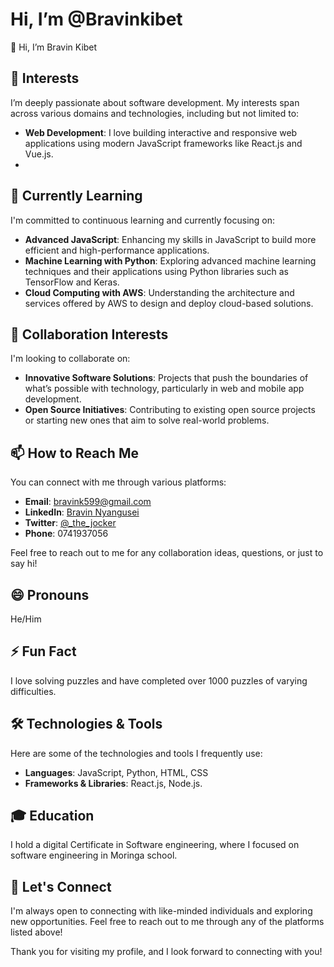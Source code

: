 # Hi, I’m @Bravinkibet

👋 Hi, I’m Bravin Kibet

## 👀 Interests

I’m deeply passionate about software development. My interests span across various domains and technologies, including but not limited to:

- **Web Development**: I love building interactive and responsive web applications using modern JavaScript frameworks like React.js and Vue.js.
- 
## 🌱 Currently Learning

I'm committed to continuous learning and currently focusing on:

- **Advanced JavaScript**: Enhancing my skills in JavaScript to build more efficient and high-performance applications.
- **Machine Learning with Python**: Exploring advanced machine learning techniques and their applications using Python libraries such as TensorFlow and Keras.
- **Cloud Computing with AWS**: Understanding the architecture and services offered by AWS to design and deploy cloud-based solutions.

## 💞️ Collaboration Interests

I'm looking to collaborate on:

- **Innovative Software Solutions**: Projects that push the boundaries of what’s possible with technology, particularly in web and mobile app development.
- **Open Source Initiatives**: Contributing to existing open source projects or starting new ones that aim to solve real-world problems.

## 📫 How to Reach Me

You can connect with me through various platforms:

- **Email**: bravink599@gmail.com
- **LinkedIn**: [Bravin Nyangusei](https://www.linkedin.com/in/bravin-nyangusei-450385309/)
- **Twitter**: [@_the_jocker](https://twitter.com/_the_jocker)
- **Phone**: 0741937056

Feel free to reach out to me for any collaboration ideas, questions, or just to say hi!

## 😄 Pronouns

He/Him

## ⚡ Fun Fact

I love solving puzzles and have completed over 1000 puzzles of varying difficulties.
## 🛠️ Technologies & Tools

Here are some of the technologies and tools I frequently use:

- **Languages**: JavaScript, Python, HTML, CSS
- **Frameworks & Libraries**: React.js, Node.js.

## 🎓 Education

I hold a digital Certificate in Software engineering, where I focused on software engineering in Moringa school.

## 💬 Let's Connect

I'm always open to connecting with like-minded individuals and exploring new opportunities. Feel free to reach out to me through any of the platforms listed above!

Thank you for visiting my profile, and I look forward to connecting with you!
